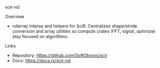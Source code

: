 scir-nd

Overview
- ndarray interop and helpers for SciR. Centralizes shape/stride conversion and array utilities so compute crates (FFT, signal, optimize) stay focused on algorithms.

Links
- Repository: https://github.com/SoftOboros/scir
- Docs: https://docs.rs/scir-nd


